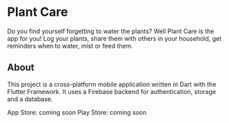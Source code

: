 # Plant Care

Do you find yourself forgetting to water the plants? Well Plant Care is the app for you! Log your plants, share them with others in your household, get reminders when to water, mist or feed them. 

## About

This project is a cross-platform mobile application written in Dart with the Flutter Framework. It uses a Firebase backend for authentication, storage and a database.  

App Store: coming soon
Play Store: coming soon 

